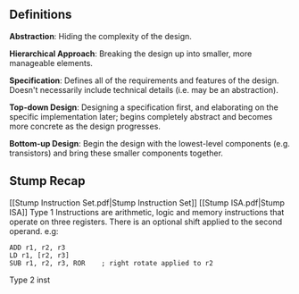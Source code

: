 ## Definitions
**Abstraction**: Hiding the complexity of the design.

**Hierarchical Approach**: Breaking the design up into smaller, more manageable elements.

**Specification**: Defines all of the requirements and features of the design. Doesn't necessarily include technical details (i.e. may be an abstraction).

**Top-down Design**: Designing a specification first, and elaborating on the specific implementation later; begins completely abstract and becomes more concrete as the design progresses.

**Bottom-up Design**: Begin the design with the lowest-level components (e.g. transistors) and bring these smaller components together.

## Stump Recap
[[Stump Instruction Set.pdf|Stump Instruction Set]]
[[Stump ISA.pdf|Stump ISA]]
Type 1 Instructions are arithmetic, logic and memory instructions that operate on three registers. There is an optional shift applied to the second operand. e.g:
```
ADD r1, r2, r3
LD r1, [r2, r3]
SUB r1, r2, r3, ROR    ; right rotate applied to r2
```
Type 2 inst
